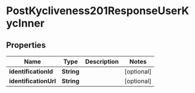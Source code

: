 

# PostKycliveness201ResponseUserKycInner


## Properties

| Name | Type | Description | Notes |
|------------ | ------------- | ------------- | -------------|
|**identificationId** | **String** |  |  [optional] |
|**identificationUrl** | **String** |  |  [optional] |



